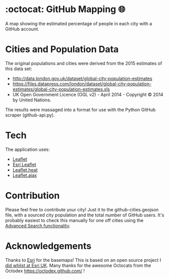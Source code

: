 # :octocat: GitHub Mapping :globe_with_meridians:
A map showing the estimated percentage of people in each city with a GitHub account.

# Cities and Population Data
The original populations and cities were derived from the 2015 estimates of this data set:

  * http://data.london.gov.uk/dataset/global-city-population-estimates
  * https://files.datapress.com/london/dataset/global-city-population-estimates/global-city-population-estimates.xls
  * UK Open Government Licence (OGL v2) - April 2014 - Copyright © 2014 by United Nations.

The results were massaged into a format for use with the Python GitHub scraper (github-api.py).

# Tech
The application uses:
  * [Leaflet](http://leafletjs.com/)
  * [Esri Leaflet](https://esri.github.io/esri-leaflet/)
  * [Leaflet.heat](https://github.com/Leaflet/Leaflet.heat)
  * [Leaflet.ajax](https://github.com/calvinmetcalf/leaflet-ajax)

# Contribution
Please feel free to contribute your city! Just it to the github-cities.geojson file, with a sourced city population and the total number of GitHub users. It's probably easiest to check this manually for one off cities using the [Advanced Search functionality](https://github.com/search/advanced?q=sa&type=Repositories&utf8=%E2%9C%93).

# Acknowledgements
Thanks to [Esri](http://developers.arcgis.com) for the basemaps! This is based on an open source project I [did whilst at Esri UK](http://www.github.com/JamesMilnerUK/github-mapping).
Many thanks for the awesome Octocats from the Octodex https://octodex.github.com/ !
  
